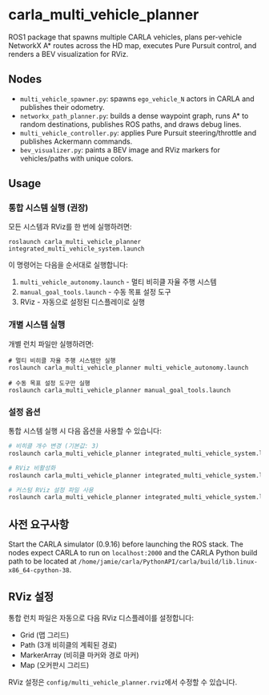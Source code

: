 # carla_multi_vehicle_planner

ROS1 package that spawns multiple CARLA vehicles, plans per-vehicle NetworkX A* routes across the HD map, executes Pure Pursuit control, and renders a BEV visualization for RViz.

## Nodes

- `multi_vehicle_spawner.py`: spawns `ego_vehicle_N` actors in CARLA and publishes their odometry.
- `networkx_path_planner.py`: builds a dense waypoint graph, runs A* to random destinations, publishes ROS paths, and draws debug lines.
- `multi_vehicle_controller.py`: applies Pure Pursuit steering/throttle and publishes Ackermann commands.
- `bev_visualizer.py`: paints a BEV image and RViz markers for vehicles/paths with unique colors.

## Usage

### 통합 시스템 실행 (권장)
모든 시스템과 RViz를 한 번에 실행하려면:

```
roslaunch carla_multi_vehicle_planner integrated_multi_vehicle_system.launch
```

이 명령어는 다음을 순서대로 실행합니다:
1. `multi_vehicle_autonomy.launch` - 멀티 비히클 자율 주행 시스템
2. `manual_goal_tools.launch` - 수동 목표 설정 도구  
3. RViz - 자동으로 설정된 디스플레이로 실행

### 개별 시스템 실행
개별 런치 파일만 실행하려면:

```
# 멀티 비히클 자율 주행 시스템만 실행
roslaunch carla_multi_vehicle_planner multi_vehicle_autonomy.launch

# 수동 목표 설정 도구만 실행
roslaunch carla_multi_vehicle_planner manual_goal_tools.launch
```

### 설정 옵션
통합 시스템 실행 시 다음 옵션을 사용할 수 있습니다:

```bash
# 비히클 개수 변경 (기본값: 3)
roslaunch carla_multi_vehicle_planner integrated_multi_vehicle_system.launch num_vehicles:=5

# RViz 비활성화
roslaunch carla_multi_vehicle_planner integrated_multi_vehicle_system.launch enable_rviz:=false

# 커스텀 RViz 설정 파일 사용
roslaunch carla_multi_vehicle_planner integrated_multi_vehicle_system.launch rviz_config:=/path/to/your/config.rviz
```

## 사전 요구사항

Start the CARLA simulator (0.9.16) before launching the ROS stack. The nodes expect CARLA to run on `localhost:2000` and the CARLA Python build path to be located at `/home/jamie/carla/PythonAPI/carla/build/lib.linux-x86_64-cpython-38`.

## RViz 설정

통합 런치 파일은 자동으로 다음 RViz 디스플레이를 설정합니다:
- Grid (맵 그리드)
- Path (3개 비히클의 계획된 경로)
- MarkerArray (비히클 마커와 경로 마커)
- Map (오커판시 그리드)

RViz 설정은 `config/multi_vehicle_planner.rviz`에서 수정할 수 있습니다.
